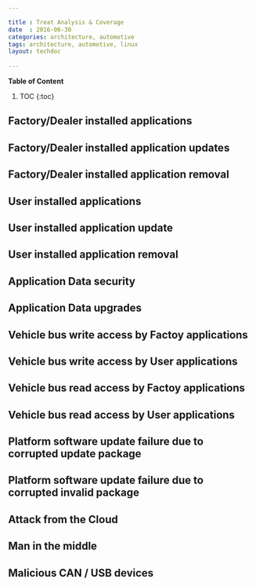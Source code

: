 ```yaml
---

title : Treat Analysis & Coverage
date  : 2016-06-30
categories: architecture, automotive
tags: architecture, automotive, linux
layout: techdoc 
 
---
```


**Table of Content**

1. TOC
{:toc}

## Factory/Dealer installed applications

## Factory/Dealer installed application updates

## Factory/Dealer installed application removal

## User installed applications

## User installed application update

## User installed application removal

## Application Data security

## Application Data upgrades

## Vehicle bus write access by Factoy applications

## Vehicle bus write access by User applications

## Vehicle bus read access by Factoy applications

## Vehicle bus read access by User applications

## Platform software update failure due to corrupted update package

## Platform software update failure due to corrupted invalid package

## Attack from the Cloud

## Man in the middle

## Malicious CAN / USB devices
